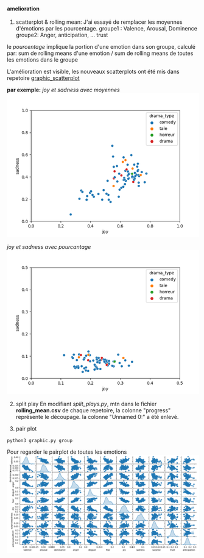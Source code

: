 #### amelioration

1. scatterplot & rolling mean:
J'ai essayé de remplacer les moyennes d'émotions par les pourcentage.
groupe1 : Valence, Arousal, Dominence
groupe2: Anger, anticipation, ... trust

le *pourcentage* implique la portion d'une emotion dans son groupe,
calculé par:
    sum de rolling means d'une emotion / sum de rolling means de toutes les emotions dans le groupe

L'amélioration est visible, les nouveaux scatterplots ont été mis dans repetoire [graphic_scatterplot](graphics)

**par exemple:**
*joy et sadness avec moyennes*
![joy_sadness](../graphics/joy_sadness.png)

*joy et sadness avec pourcantage*
![joy_sadness_percentage](../graphics/joy_sadness_percentage.png)

2. split play
En modifiant *split_plays.py*, mtn dans le fichier **rolling_mean.csv** de chaque repetoire,
la colonne "progress" représente le découpage.
la colonne "Unnamed 0:" a été enlevé.

3. pair plot
```
python3 graphic.py group
```

Pour regarder le pairplot de toutes les emotions
![pairplot](../graphics/pairplot.png)

